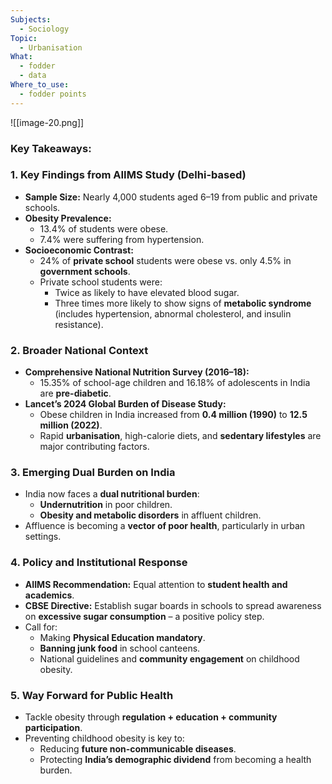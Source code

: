 ```yaml
---
Subjects:
  - Sociology
Topic:
  - Urbanisation
What:
  - fodder
  - data
Where_to_use:
  - fodder points
---
```

![[image-20.png]]
### **Key Takeaways:**

### **1. Key Findings from AIIMS Study (Delhi-based)**

- **Sample Size:** Nearly 4,000 students aged 6–19 from public and private schools.
- **Obesity Prevalence:**
    - 13.4% of students were obese.
    - 7.4% were suffering from hypertension.
- **Socioeconomic Contrast:**
    - 24% of **private school** students were obese vs. only 4.5% in **government schools**.
    - Private school students were:
        - Twice as likely to have elevated blood sugar.
        - Three times more likely to show signs of **metabolic syndrome** (includes hypertension, abnormal cholesterol, and insulin resistance).

### **2. Broader National Context**

- **Comprehensive National Nutrition Survey (2016–18):**
    - 15.35% of school-age children and 16.18% of adolescents in India are **pre-diabetic**.
- **Lancet’s 2024 Global Burden of Disease Study:**
    - Obese children in India increased from **0.4 million (1990)** to **12.5 million (2022)**.
    - Rapid **urbanisation**, high-calorie diets, and **sedentary lifestyles** are major contributing factors.

### **3. Emerging Dual Burden on India**

- India now faces a **dual nutritional burden**:
    - **Undernutrition** in poor children.
    - **Obesity and metabolic disorders** in affluent children.
- Affluence is becoming a **vector of poor health**, particularly in urban settings.

### **4. Policy and Institutional Response**

- **AIIMS Recommendation:** Equal attention to **student health and academics**.
- **CBSE Directive:** Establish sugar boards in schools to spread awareness on **excessive sugar consumption** – a positive policy step.
- Call for:
    - Making **Physical Education mandatory**.
    - **Banning junk food** in school canteens.
    - National guidelines and **community engagement** on childhood obesity.

### **5. Way Forward for Public Health**

- Tackle obesity through **regulation + education + community participation**.
- Preventing childhood obesity is key to:
    - Reducing **future non-communicable diseases**.
    - Protecting **India’s demographic dividend** from becoming a health burden.